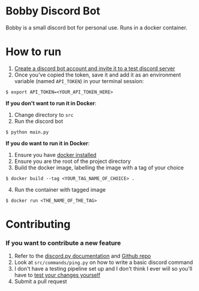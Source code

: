 # Bobby Discord Bot

Bobby is a small discord bot for personal use. Runs in a docker container.

# How to run
1. [Create a discord bot account and invite it to a test discord server](https://discordpy.readthedocs.io/en/stable/discord.html)
2. Once you've copied the token, save it and add it as an environment variable (named `API_TOKEN`) in your terminal session:
```
$ export API_TOKEN=<YOUR_API_TOKEN_HERE>
```
**If you don't want to run it in Docker**: 

1. Change directory to `src`
2. Run the discord bot 
```
$ python main.py
```

**If you do want to run it in Docker**:

1. Ensure you have [docker installed](https://www.docker.com/get-started/)
2. Ensure you are the root of the project directory
3. Build the docker image, labelling the image with a tag of your choice
```
$ docker build --tag <YOUR_TAG_NAME_OF_CHOICE> .
```
4. Run the container with tagged image
```
$ docker run <THE_NAME_OF_THE_TAG>
```

# Contributing

### If you want to contribute a new feature
1. Refer to the [discord.py documentation](https://discordpy.readthedocs.io/en/latest/index.html) and [Github repo](https://github.com/Rapptz/discord.py)
1. Look at `src/commands/ping.py` on how to write a basic discord command
1. I don't have a testing pipeline set up and I don't think I ever will so you'll have to [test your changes yourself](#how-to-run)
1. Submit a pull request
